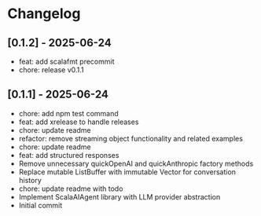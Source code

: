 # Changelog

## [0.1.2] - 2025-06-24

* feat: add scalafmt precommit
* chore: release v0.1.1

## [0.1.1] - 2025-06-24

* chore: add npm test command
* feat: add xrelease to handle releases
* chore: update readme
* refactor: remove streaming object functionality and related examples
* chore: update readme
* feat: add structured responses
* Remove unnecessary quickOpenAI and quickAnthropic factory methods
* Replace mutable ListBuffer with immutable Vector for conversation history
* chore: update readme with todo
* Implement ScalaAIAgent library with LLM provider abstraction
* Initial commit

